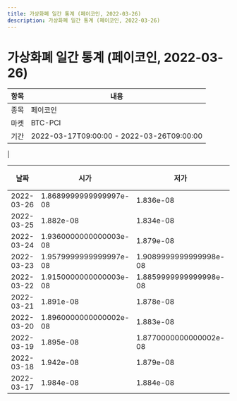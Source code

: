 ```yaml
---
title: 가상화폐 일간 통계 (페이코인, 2022-03-26)
description: 가상화폐 일간 통계 (페이코인, 2022-03-26)
---
```


가상화폐 일간 통계 (페이코인, 2022-03-26)
===

|항목|내용|
|--|--|
|종목|페이코인|
|마켓|BTC-PCI|\i|종류|일 단위 캔들|
|기간|2022-03-17T09:00:00 - 2022-03-26T09:00:00
|

|날짜|시가|저가|고가|종가|비고|
|--|--|--|--|--|--|
|2022-03-26|1.8689999999999997e-08|1.836e-08|1.8689999999999997e-08|1.8389999999999998e-08|    |
|2022-03-25|1.882e-08|1.834e-08|1.911e-08|1.8700000000000002e-08|    |
|2022-03-24|1.9360000000000003e-08|1.879e-08|1.96e-08|1.882e-08|    |
|2022-03-23|1.9579999999999997e-08|1.9089999999999998e-08|1.978e-08|1.9360000000000003e-08|    |
|2022-03-22|1.9150000000000003e-08|1.8859999999999998e-08|2.046e-08|1.9579999999999997e-08|    |
|2022-03-21|1.891e-08|1.878e-08|1.964e-08|1.9150000000000003e-08|    |
|2022-03-20|1.8960000000000002e-08|1.883e-08|1.955e-08|1.8899999999999997e-08|    |
|2022-03-19|1.895e-08|1.8770000000000002e-08|1.962e-08|1.8960000000000002e-08|    |
|2022-03-18|1.942e-08|1.879e-08|1.968e-08|1.895e-08|    |
|2022-03-17|1.984e-08|1.884e-08|1.9979999999999998e-08|1.942e-08|    |

